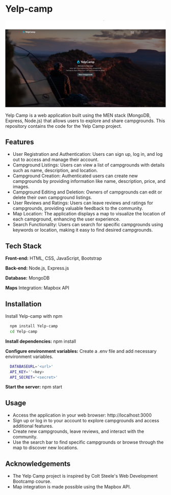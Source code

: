 
# Yelp-camp

![App Screenshot](https://github.com/ailaa-jadoo/Yelp-camp/blob/main/ss.png?raw=true)

Yelp Camp is a web application built using the MEN stack (MongoDB, Express, Node.js) that allows users to explore and share campgrounds. This repository contains the code for the Yelp Camp project.


## Features

- User Registration and Authentication: Users can sign up, log in, and log out to access and manage their account.
- Campground Listings: Users can view a list of campgrounds with details such as name, description, and location.
- Campground Creation: Authenticated users can create new campgrounds by providing information like name, description, price, and images.
- Campground Editing and Deletion: Owners of campgrounds can edit or delete their own campground listings.
- User Reviews and Ratings: Users can leave reviews and ratings for campgrounds, providing valuable feedback to the community.
- Map Location: The application displays a map to visualize the location of each campground, enhancing the user experience.
- Search Functionality: Users can search for specific campgrounds using keywords or location, making it easy to find desired campgrounds.

## Tech Stack

**Front-end:** HTML, CSS, JavaScript, Bootstrap

**Back-end:** Node.js, Express.js

**Database:** MongoDB

**Maps** Integration: Mapbox API



## Installation

Install Yelp-camp with npm

```bash
  npm install Yelp-camp
  cd Yelp-camp
```

**Install dependencies:** npm install

**Configure environment variables:** Create a .env file and add necessary environment variables.

```bash
  DATABASEURL='<url>'
  API_KEY=''<key>
  API_SECRET='<secret>'
```

**Start the server:** npm start
## Usage

- Access the application in your web browser: http://localhost:3000
- Sign up or log in to your account to explore campgrounds and access additional features.
- Create new campgrounds, leave reviews, and interact with the community.
- Use the search bar to find specific campgrounds or browse through the map to discover new locations.



## Acknowledgements

- The Yelp Camp project is inspired by Colt Steele's Web Development Bootcamp course.
- Map integration is made possible using the Mapbox API.
